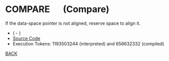 # COMPARE &emsp; (Compare)
If the data-space pointer is not aligned, reserve space to align it.
* ( - )
* [Source Code](../words/string/Compare.cs)
* Execution Tokens: 1193503244 (interpreted) and 656632332 (compiled)


[BACK](builtins.md#Compare)

